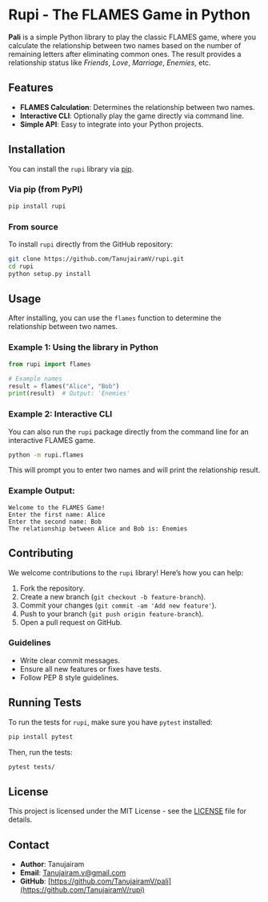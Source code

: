 # Rupi - The FLAMES Game in Python

**Pali** is a simple Python library to play the classic FLAMES game, where you calculate the relationship between two names based on the number of remaining letters after eliminating common ones. The result provides a relationship status like *Friends*, *Love*, *Marriage*, *Enemies*, etc.

## Features

- **FLAMES Calculation**: Determines the relationship between two names.
- **Interactive CLI**: Optionally play the game directly via command line.
- **Simple API**: Easy to integrate into your Python projects.

## Installation

You can install the `rupi` library via [pip](https://pypi.org/project/rupi/).

### Via pip (from PyPI)
```bash
pip install rupi
```

### From source
To install `rupi` directly from the GitHub repository:
```bash
git clone https://github.com/TanujairamV/rupi.git
cd rupi
python setup.py install
```

## Usage

After installing, you can use the `flames` function to determine the relationship between two names.

### Example 1: Using the library in Python

```python
from rupi import flames

# Example names
result = flames("Alice", "Bob")
print(result)  # Output: 'Enemies'
```

### Example 2: Interactive CLI

You can also run the `rupi` package directly from the command line for an interactive FLAMES game.

```bash
python -m rupi.flames
```

This will prompt you to enter two names and will print the relationship result.

### Example Output:

```
Welcome to the FLAMES Game!
Enter the first name: Alice
Enter the second name: Bob
The relationship between Alice and Bob is: Enemies
```

## Contributing

We welcome contributions to the `rupi` library! Here’s how you can help:

1. Fork the repository.
2. Create a new branch (`git checkout -b feature-branch`).
3. Commit your changes (`git commit -am 'Add new feature'`).
4. Push to your branch (`git push origin feature-branch`).
5. Open a pull request on GitHub.

### Guidelines
- Write clear commit messages.
- Ensure all new features or fixes have tests.
- Follow PEP 8 style guidelines.

## Running Tests

To run the tests for `rupi`, make sure you have `pytest` installed:

```bash
pip install pytest
```

Then, run the tests:

```bash
pytest tests/
```

## License

This project is licensed under the MIT License - see the [LICENSE](LICENSE) file for details.

## Contact

- **Author**: Tanujairam
- **Email**: Tanujairam.v@gmail.com
- **GitHub**: [https://github.com/TanujairamV/pali](https://github.com/TanujairamV/rupi)

